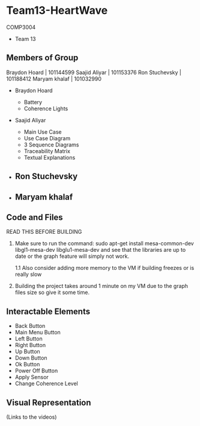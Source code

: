 # Team13-HeartWave
COMP3004
- Team 13

Members of Group
---------------- 

Braydon Hoard  | 101144599
Saajid Aliyar  | 101153376
Ron Stuchevsky | 101188412
Maryam khalaf  | 101032990


- Braydon Hoard
  - Battery 
  - Coherence Lights 
  
- Saajid Aliyar
  - Main Use Case
  - Use Case Diagram
  - 3 Sequence Diagrams
  - Traceability Matrix
  - Textual Explanations
  
- Ron Stuchevsky
  - 
  
- Maryam khalaf
  - 

Code and Files
--------------
READ THIS BEFORE BUILDING

 1. Make sure to run the command: sudo apt-get install mesa-common-dev libgl1-mesa-dev libglu1-mesa-dev  and see that the libraries are up to date or the graph feature will simply not work.

    1.1 Also consider adding more memory to the VM if building freezes or is really slow

 2. Building the project takes around 1 minute on my VM due to the graph files size so give it some time.



Interactable Elements
--------------------- 

  - Back Button
  - Main Menu Button
  - Left Button
  - Right Button
  - Up Button
  - Down Button 
  - Ok Button
  - Power Off Button
  - Apply Sensor
  - Change Coherence Level
  
  
Visual Representation
---------------------
(Links to the videos) 



